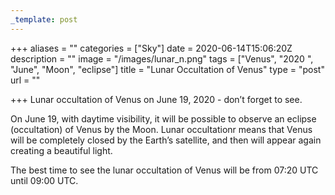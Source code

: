 ```yaml
---
_template: post
---
```



+++
aliases = ""
categories = ["Sky"]
date = 2020-06-14T15:06:20Z
description = ""
image = "/images/lunar_n.png"
tags = ["Venus", "2020 ", "June", "Moon", "eclipse"]
title = "Lunar Occultation of Venus"
type = "post"
url = ""

+++
Lunar occultation of Venus on June 19, 2020 - don’t forget to see.  
  
On June 19, with daytime visibility, it will be possible to observe an eclipse (occultation) of Venus by the Moon. Lunar occultationr means that Venus will be completely closed by the Earth’s satellite, and then will appear again creating a beautiful light.  
  
The best time to see the lunar occultation of Venus will be from 07:20 UTC until 09:00 UTC.

